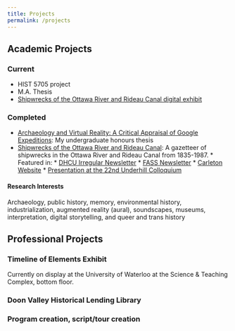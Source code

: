 ```yaml
---
title: Projects
permalink: /projects
---
```

## Academic Projects
### Current
* HIST 5705 project
* M.A. Thesis
* [Shipwrecks of the Ottawa River and Rideau Canal digital exhibit](https://arcg.is/01y5Te)

### Completed
* [Archaeology and Virtual Reality: A Critical Appraisal of Google Expeditions](https://www.researchgate.net/publication/342409056_Archaeology_and_Virtual_Reality_A_Critical_Appraisal_of_Google_Expeditions): My undergraduate honours thesis
* [Shipwrecks of the Ottawa River and Rideau Canal](https://padlet.com/jaime6simons/fnkkvgdz99pr7l1e): A gazetteer of shipwrecks in the Ottawa River and Rideau Canal from 1835-1987.
      * Featured in:
            * [DHCU Irregular Newsletter](https://buttondown.email/dhcu/archive/bf70a82c-15d8-41ae-9cd4-e3d3e77496f8)
            * [FASS Newsletter](http://fass-carletonuniversity.createsend.com/t/ViewEmailArchive/j/D025A8F78EF366482540EF23F30FEDED/C67FD2F38AC4859C/)
            * [Carleton Website](https://carleton.ca/history/2021/four-history-ma-students-nominated-for-the-dh-awards/)
            * [Presentation at the 22nd Underhill Colloquium](https://sites.google.com/view/historydhroundtable)

#### Research Interests
Archaeology, public history, memory, environmental history, industrialization, augmented reality (aural), soundscapes, museums, interpretation, digital storytelling, and queer and trans history


## Professional Projects
### Timeline of Elements Exhibit
Currently on display at the University of Waterloo at the Science & Teaching Complex, bottom floor.

### Doon Valley Historical Lending Library
### Program creation, script/tour creation

